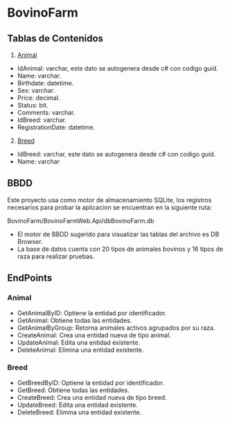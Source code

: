 # BovinoFarm

## Tablas de Contenidos

1. [Animal](#animal)

*  IdAnimal: varchar, este dato se autogenera desde c# con codigo guid.
*  Name: varchar.
*  Birthdate: datetime.
*  Sex: varchar.
*  Price: decimal.
*  Status: bit.
*  Comments: varchar.
*  IdBreed: varchar.
* RegistrationDate: datetime.

2. [Breed](#breed)

* IdBreed: varchar, este dato se autogenera desde c# con codigo guid.
* Name: varchar

## BBDD

Este proyecto usa como motor de almacenamiento SQLite, los registros necesarios para probar la aplicacion se encuentran en la siguiente ruta:

BovinoFarm/BovinoFarmWeb.Api/dbBovinoFarm.db

* El motor de BBDD sugerido para visualizar las tablas del archivo es DB Browser.
* La base de datos cuenta con 20 tipos de animales bovinos y 16 tipos de raza para realizar pruebas.

## EndPoints

### Animal
* GetAnimalByID: Optiene la entidad por identificador.
* GetAnimal: Obtiene todas las entidades.
* GetAnimalByGroup: Retorna animales activos agrupados por su raza.
* CreateAnimal:  Crea una entidad nueva de tipo animal.
* UpdateAnimal: Edita una entidad existente.
* DeleteAnimal: Elimina una entidad existente.

### Breed
* GetBreedByID: Optiene la entidad por identificador.
* GetBreed: Obtiene todas las entidades.
* CreateBreed: Crea una entidad nueva de tipo breed.
* UpdateBreed: Edita una entidad existente.
* DeleteBreed: Elimina una entidad existente.